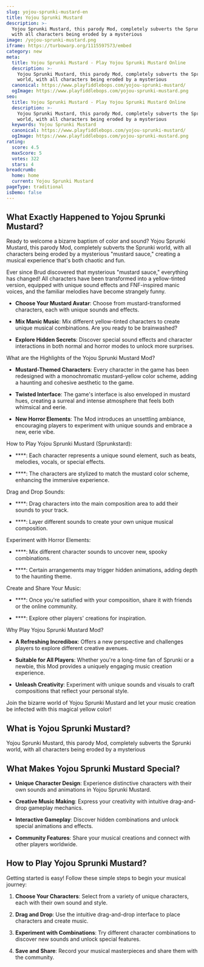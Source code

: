 ```yaml
---
slug: yojou-sprunki-mustard-en
title: Yojou Sprunki Mustard
description: >-
  Yojou Sprunki Mustard, this parody Mod, completely subverts the Sprunki world,
  with all characters being eroded by a mysterious 
image: /yojou-sprunki-mustard.png
iframe: https://turbowarp.org/1115597573/embed
category: new
meta:
  title: Yojou Sprunki Mustard - Play Yojou Sprunki Mustard Online
  description: >-
    Yojou Sprunki Mustard, this parody Mod, completely subverts the Sprunki
    world, with all characters being eroded by a mysterious 
  canonical: https://www.playfiddlebops.com/yojou-sprunki-mustard/
  ogImage: https://www.playfiddlebops.com/yojou-sprunki-mustard.png
seo:
  title: Yojou Sprunki Mustard - Play Yojou Sprunki Mustard Online
  description: >-
    Yojou Sprunki Mustard, this parody Mod, completely subverts the Sprunki
    world, with all characters being eroded by a mysterious 
  keywords: Yojou Sprunki Mustard
  canonical: https://www.playfiddlebops.com/yojou-sprunki-mustard/
  ogImage: https://www.playfiddlebops.com/yojou-sprunki-mustard.png
rating:
  score: 4.5
  maxScore: 5
  votes: 322
  stars: 4
breadcrumb:
  home: home
  current: Yojou Sprunki Mustard
pageType: traditional
isDemo: false
---
```


## What Exactly Happened to Yojou Sprunki Mustard?

Ready to welcome a bizarre baptism of color and sound? Yojou Sprunki Mustard, this parody Mod, completely subverts the Sprunki world, with all characters being eroded by a mysterious "mustard sauce," creating a musical experience that's both chaotic and fun.

Ever since Brud discovered that mysterious "mustard sauce," everything has changed! All characters have been transformed into a yellow-tinted version, equipped with unique sound effects and FNF-inspired manic voices, and the familiar melodies have become strangely funny.

- **Choose Your Mustard Avatar**: Choose from mustard-transformed characters, each with unique sounds and effects.

- **Mix Manic Music**: Mix different yellow-tinted characters to create unique musical combinations. Are you ready to be brainwashed?

- **Explore Hidden Secrets**: Discover special sound effects and character interactions in both normal and horror modes to unlock more surprises.

What are the Highlights of the Yojou Sprunki Mustard Mod?

- **Mustard-Themed Characters**: Every character in the game has been redesigned with a monochromatic mustard-yellow color scheme, adding a haunting and cohesive aesthetic to the game.

- **Twisted Interface**: The game's interface is also enveloped in mustard hues, creating a surreal and intense atmosphere that feels both whimsical and eerie.

- **New Horror Elements**: The Mod introduces an unsettling ambiance, encouraging players to experiment with unique sounds and embrace a new, eerie vibe.

How to Play Yojou Sprunki Mustard (Sprunkstard):

- ****: Each character represents a unique sound element, such as beats, melodies, vocals, or special effects.

- ****: The characters are stylized to match the mustard color scheme, enhancing the immersive experience.

Drag and Drop Sounds:

- ****: Drag characters into the main composition area to add their sounds to your track.

- ****: Layer different sounds to create your own unique musical composition.

Experiment with Horror Elements:

- ****: Mix different character sounds to uncover new, spooky combinations.

- ****: Certain arrangements may trigger hidden animations, adding depth to the haunting theme.

Create and Share Your Music:

- ****: Once you're satisfied with your composition, share it with friends or the online community.

- ****: Explore other players' creations for inspiration.

Why Play Yojou Sprunki Mustard Mod?

- **A Refreshing Incredibox**: Offers a new perspective and challenges players to explore different creative avenues.

- **Suitable for All Players**: Whether you're a long-time fan of Sprunki or a newbie, this Mod provides a uniquely engaging music creation experience.

- **Unleash Creativity**: Experiment with unique sounds and visuals to craft compositions that reflect your personal style.

Join the bizarre world of Yojou Sprunki Mustard and let your music creation be infected with this magical yellow color!

## What is Yojou Sprunki Mustard?

Yojou Sprunki Mustard, this parody Mod, completely subverts the Sprunki world, with all characters being eroded by a mysterious 

## What Makes Yojou Sprunki Mustard Special?

- **Unique Character Design**: Experience distinctive characters with their own sounds and animations in Yojou Sprunki Mustard.

- **Creative Music Making**: Express your creativity with intuitive drag-and-drop gameplay mechanics.

- **Interactive Gameplay**: Discover hidden combinations and unlock special animations and effects.

- **Community Features**: Share your musical creations and connect with other players worldwide.

## How to Play Yojou Sprunki Mustard?

Getting started is easy! Follow these simple steps to begin your musical journey:

1. **Choose Your Characters**: Select from a variety of unique characters, each with their own sound and style.

1. **Drag and Drop**: Use the intuitive drag-and-drop interface to place characters and create music.

1. **Experiment with Combinations**: Try different character combinations to discover new sounds and unlock special features.

1. **Save and Share**: Record your musical masterpieces and share them with the community.
